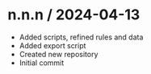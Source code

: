 
n.n.n / 2024-04-13
==================

  * Added scripts, refined rules and data
  * Added export script
  * Created new repository
  * Initial commit
